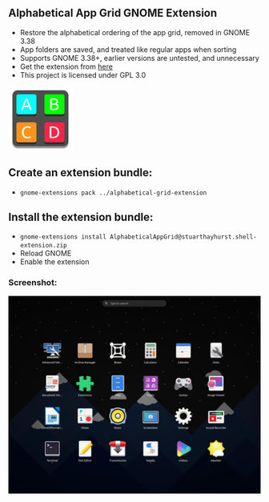## Alphabetical App Grid GNOME Extension
  - Restore the alphabetical ordering of the app grid, removed in GNOME 3.38
  - App folders are saved, and treated like regular apps when sorting
  - Supports GNOME 3.38+, earlier versions are untested, and unnecessary
  - Get the extension from [here](https://extensions.gnome.org/extension/XXXX/alphabetical-app-grid/)
  - This project is licensed under GPL 3.0

![Extension](docs/icon.png)
## Create an extension bundle:
  - `gnome-extensions pack ../alphabetical-grid-extension`

## Install the extension bundle:
 - `gnome-extensions install AlphabeticalAppGrid@stuarthayhurst.shell-extension.zip`
 - Reload GNOME
 - Enable the extension

### Screenshot:
![Extension](docs/screenshot.png)
